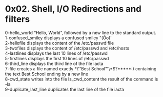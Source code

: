 # 0x02. Shell, I/O Redirections and filters
0-hello_world “Hello, World”, followed by a new line to the standard output.<br>
1-confused_smiley displays a confused smiley "(Ôo)'<br>
2-hellofile displays the content of the /etc/passwd file<br>
3-twofiles displays the content of /etc/passwd and /etc/hosts<br>
4-lastlines displays the last 10 lines of /etc/passwd<br>
5-firstlines displays the first 10 lines of /etc/passwd<br>
6-third_line displays the third line of the file iacta<br>
7-file creates a file named exactly \*\\'"Best School"\'\\*$\?\*\*\*\*\*:) containing the text Best School ending by a new line<br>
8-cwd_state writes into the file ls_cwd_content the result of the command ls -la<br>
9-duplicate_last_line duplicates the last line of the file iacta<br>
